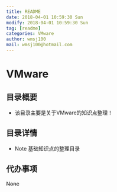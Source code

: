 ```yaml
---
title: README
date: 2018-04-01 10:59:30 Sun
modify: 2018-04-01 10:59:30 Sun
tag: [readme]
categories: VMware
author: wmsj100
mail: wmsj100@hotmail.com
---
```


# VMware

## 目录概要
- 该目录主要是关于VMware的知识点整理！

## 目录详情
- Note 基础知识点的整理目录

## 代办事项
~~None~~
